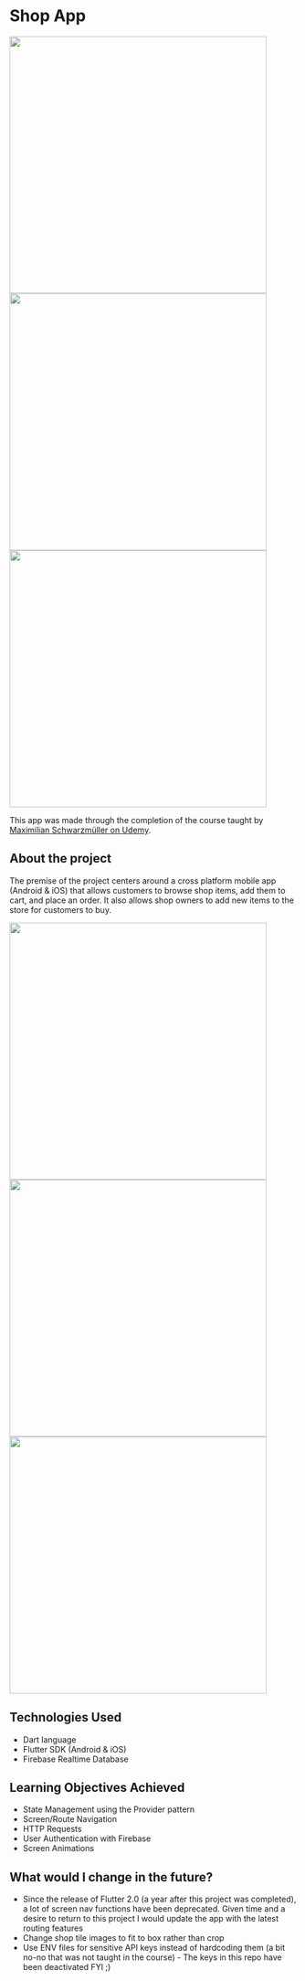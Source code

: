 # Shop App

<img src="https://user-images.githubusercontent.com/9119721/117082468-34f05f80-acf7-11eb-9f4d-760c610ec83f.png" height="450"> <img src="https://user-images.githubusercontent.com/9119721/117082642-a29c8b80-acf7-11eb-8acf-6527df569d52.png" height="450"> <img src="https://user-images.githubusercontent.com/9119721/117082790-0757e600-acf8-11eb-8244-8443bb0cdfc3.png" height="450">

This app was made through the completion of the course taught by [Maximilian Schwarzmüller on Udemy](https://www.udemy.com/course/learn-flutter-dart-to-build-ios-android-apps).
 
## About the project
The premise of the project centers around a cross platform mobile app (Android & iOS) that allows customers to browse shop items, add them to cart, and place an order. It also allows shop owners to add new items to the store for customers to buy.

<img src="https://user-images.githubusercontent.com/9119721/117082740-df688280-acf7-11eb-927c-f32d843e3082.png" height="450"> <img src="https://user-images.githubusercontent.com/9119721/117083353-5baf9580-acf9-11eb-8d0f-c7cde9046c67.png" height="450"> <img src="https://user-images.githubusercontent.com/9119721/117083399-771aa080-acf9-11eb-9bbb-24a353d60d93.png" height="450">

 
## Technologies Used
- Dart language
- Flutter SDK (Android & iOS)
- Firebase Realtime Database

## Learning Objectives Achieved
- State Management using the Provider pattern
- Screen/Route Navigation
- HTTP Requests
- User Authentication with Firebase
- Screen Animations

## What would I change in the future?
- Since the release of Flutter 2.0 (a year after this project was completed), a lot of screen nav functions have been deprecated. Given time and a desire to return to this project I would update the app with the latest routing features
- Change shop tile images to fit to box rather than crop
- Use ENV files for sensitive API keys instead of hardcoding them (a bit no-no that was not taught in the course) - The keys in this repo have been deactivated FYI ;)

